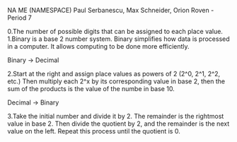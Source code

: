 NA ME (NAMESPACE)
Paul Serbanescu, Max Schneider, Orion Roven - Period 7

0.The number of possible digits that can be assigned to each place value.
1.Binary is a base 2 number system. Binary simplifies how data is processed in a computer. It allows computing to be done more efficiently.

Binary -> Decimal

2.Start at the right and assign place values as powers of 2 (2^0, 2^1, 2^2, etc.) Then multiply each 2^x by its corresponding value in base 2, then the sum of the products is the value of the numbe in base 10.

Decimal -> Binary

3.Take the initial number and divide it by 2. The remainder is the rightmost value in base 2. Then divide the quotient by 2, and the remainder is the next value on the left. Repeat this process until the quotient is 0.
